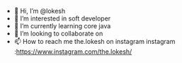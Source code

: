 - 👋 Hi, I’m @lokesh
- 👀 I’m interested in soft developer
- 🌱 I’m currently learning core java
- 💞️ I’m looking to collaborate on 
- 📫 How to reach me the.lokesh on instagram
instagram :https://www.instagram.com/the.lokesh/

